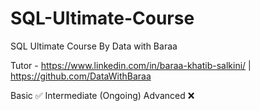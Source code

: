 # SQL-Ultimate-Course
SQL Ultimate Course By Data with Baraa

Tutor - https://www.linkedin.com/in/baraa-khatib-salkini/  |   https://github.com/DataWithBaraa


Basic ✅
Intermediate (Ongoing)
Advanced ❌

